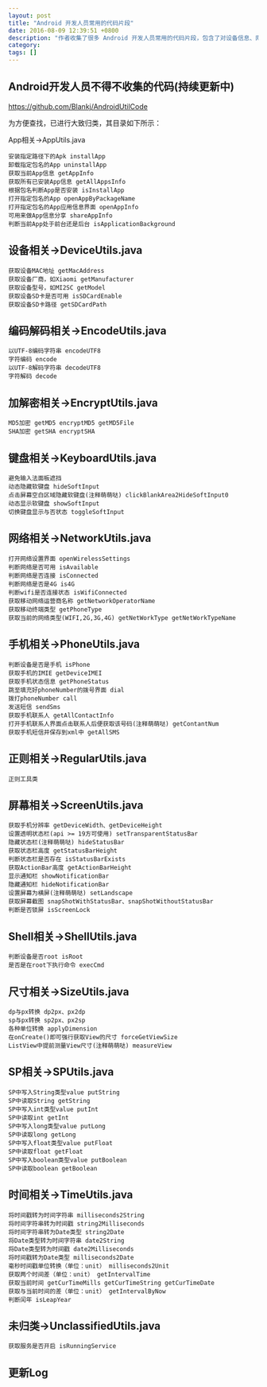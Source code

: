 ```yaml
---
layout: post
title: "Android 开发人员常用的代码片段"
date: 2016-08-09 12:39:51 +0800
description: "作者收集了很多 Android 开发人员常用的代码片段，包含了对设备信息、网络信息、界面 UI 等常用基本操作"
category: 
tags: []
---
```


## Android开发人员不得不收集的代码(持续更新中)

<https://github.com/Blankj/AndroidUtilCode>

为方便查找，已进行大致归类，其目录如下所示：

App相关→AppUtils.java

    安装指定路径下的Apk installApp
    卸载指定包名的App uninstallApp
    获取当前App信息 getAppInfo
    获取所有已安装App信息 getAllAppsInfo
    根据包名判断App是否安装 isInstallApp
    打开指定包名的App openAppByPackageName
    打开指定包名的App应用信息界面 openAppInfo
    可用来做App信息分享 shareAppInfo
    判断当前App处于前台还是后台 isApplicationBackground

## 设备相关→DeviceUtils.java

    获取设备MAC地址 getMacAddress
    获取设备厂商，如Xiaomi getManufacturer
    获取设备型号，如MI2SC getModel
    获取设备SD卡是否可用 isSDCardEnable
    获取设备SD卡路径 getSDCardPath

## 编码解码相关→EncodeUtils.java

    以UTF-8编码字符串 encodeUTF8
    字符编码 encode
    以UTF-8解码字符串 decodeUTF8
    字符解码 decode

## 加解密相关→EncryptUtils.java

    MD5加密 getMD5 encryptMD5 getMD5File
    SHA加密 getSHA encryptSHA

## 键盘相关→KeyboardUtils.java

    避免输入法面板遮挡
    动态隐藏软键盘 hideSoftInput
    点击屏幕空白区域隐藏软键盘(注释萌萌哒) clickBlankArea2HideSoftInput0
    动态显示软键盘 showSoftInput
    切换键盘显示与否状态 toggleSoftInput

## 网络相关→NetworkUtils.java

    打开网络设置界面 openWirelessSettings
    判断网络是否可用 isAvailable
    判断网络是否连接 isConnected
    判断网络是否是4G is4G
    判断wifi是否连接状态 isWifiConnected
    获取移动网络运营商名称 getNetworkOperatorName
    获取移动终端类型 getPhoneType
    获取当前的网络类型(WIFI,2G,3G,4G) getNetWorkType getNetWorkTypeName

## 手机相关→PhoneUtils.java

    判断设备是否是手机 isPhone
    获取手机的IMIE getDeviceIMEI
    获取手机状态信息 getPhoneStatus
    跳至填充好phoneNumber的拨号界面 dial
    拨打phoneNumber call
    发送短信 sendSms
    获取手机联系人 getAllContactInfo
    打开手机联系人界面点击联系人后便获取该号码(注释萌萌哒) getContantNum
    获取手机短信并保存到xml中 getAllSMS

## 正则相关→RegularUtils.java

    正则工具类

## 屏幕相关→ScreenUtils.java

    获取手机分辨率 getDeviceWidth、getDeviceHeight
    设置透明状态栏(api >= 19方可使用) setTransparentStatusBar
    隐藏状态栏(注释萌萌哒) hideStatusBar
    获取状态栏高度 getStatusBarHeight
    判断状态栏是否存在 isStatusBarExists
    获取ActionBar高度 getActionBarHeight
    显示通知栏 showNotificationBar
    隐藏通知栏 hideNotificationBar
    设置屏幕为横屏(注释萌萌哒) setLandscape
    获取屏幕截图 snapShotWithStatusBar、snapShotWithoutStatusBar
    判断是否锁屏 isScreenLock

## Shell相关→ShellUtils.java

    判断设备是否root isRoot
    是否是在root下执行命令 execCmd

## 尺寸相关→SizeUtils.java

    dp与px转换 dp2px、px2dp
    sp与px转换 sp2px、px2sp
    各种单位转换 applyDimension
    在onCreate()即可强行获取View的尺寸 forceGetViewSize
    ListView中提前测量View尺寸(注释萌萌哒) measureView

## SP相关→SPUtils.java

    SP中写入String类型value putString
    SP中读取String getString
    SP中写入int类型value putInt
    SP中读取int getInt
    SP中写入long类型value putLong
    SP中读取long getLong
    SP中写入float类型value putFloat
    SP中读取float getFloat
    SP中写入boolean类型value putBoolean
    SP中读取boolean getBoolean

## 时间相关→TimeUtils.java

    将时间戳转为时间字符串 milliseconds2String
    将时间字符串转为时间戳 string2Milliseconds
    将时间字符串转为Date类型 string2Date
    将Date类型转为时间字符串 date2String
    将Date类型转为时间戳 date2Milliseconds
    将时间戳转为Date类型 milliseconds2Date
    毫秒时间戳单位转换（单位：unit） milliseconds2Unit
    获取两个时间差（单位：unit） getIntervalTime
    获取当前时间 getCurTimeMills getCurTimeString getCurTimeDate
    获取与当前时间的差（单位：unit） getIntervalByNow
    判断闰年 isLeapYear

## 未归类→UnclassifiedUtils.java

    获取服务是否开启 isRunningService

## 更新Log
